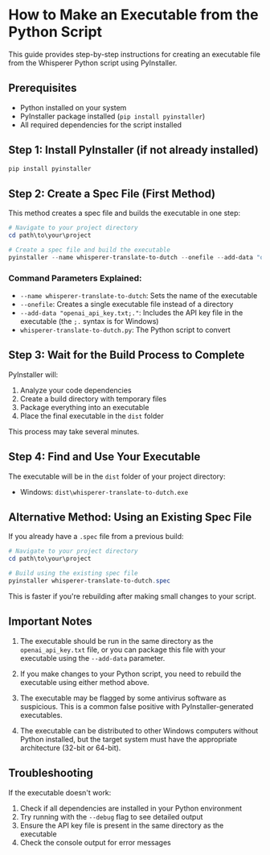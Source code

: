 # How to Make an Executable from the Python Script

This guide provides step-by-step instructions for creating an executable file from the Whisperer Python script using PyInstaller.

## Prerequisites

- Python installed on your system
- PyInstaller package installed (`pip install pyinstaller`)
- All required dependencies for the script installed

## Step 1: Install PyInstaller (if not already installed)

```powershell
pip install pyinstaller
```

## Step 2: Create a Spec File (First Method)

This method creates a spec file and builds the executable in one step:

```powershell
# Navigate to your project directory
cd path\to\your\project

# Create a spec file and build the executable
pyinstaller --name whisperer-translate-to-dutch --onefile --add-data "openai_api_key.txt;." whisperer-translate-to-dutch.py
```

### Command Parameters Explained:
- `--name whisperer-translate-to-dutch`: Sets the name of the executable
- `--onefile`: Creates a single executable file instead of a directory
- `--add-data "openai_api_key.txt;."`: Includes the API key file in the executable (the `;.` syntax is for Windows)
- `whisperer-translate-to-dutch.py`: The Python script to convert

## Step 3: Wait for the Build Process to Complete

PyInstaller will:
1. Analyze your code dependencies
2. Create a build directory with temporary files
3. Package everything into an executable
4. Place the final executable in the `dist` folder

This process may take several minutes.

## Step 4: Find and Use Your Executable

The executable will be in the `dist` folder of your project directory:
- Windows: `dist\whisperer-translate-to-dutch.exe`

## Alternative Method: Using an Existing Spec File

If you already have a `.spec` file from a previous build:

```powershell
# Navigate to your project directory
cd path\to\your\project

# Build using the existing spec file
pyinstaller whisperer-translate-to-dutch.spec
```

This is faster if you're rebuilding after making small changes to your script.

## Important Notes

1. The executable should be run in the same directory as the `openai_api_key.txt` file, or you can package this file with your executable using the `--add-data` parameter.

2. If you make changes to your Python script, you need to rebuild the executable using either method above.

3. The executable may be flagged by some antivirus software as suspicious. This is a common false positive with PyInstaller-generated executables.

4. The executable can be distributed to other Windows computers without Python installed, but the target system must have the appropriate architecture (32-bit or 64-bit).

## Troubleshooting

If the executable doesn't work:

1. Check if all dependencies are installed in your Python environment
2. Try running with the `--debug` flag to see detailed output
3. Ensure the API key file is present in the same directory as the executable
4. Check the console output for error messages
